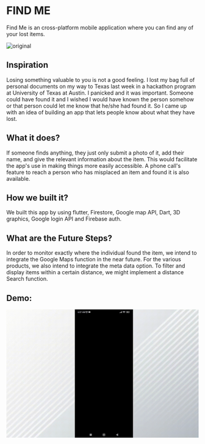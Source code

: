  <h1> FIND ME </h1> 
  
Find Me is an cross-platform mobile application where you can find any of your lost items.

![original](https://user-images.githubusercontent.com/35656849/198723651-6a28e072-09c6-4cfb-8865-a8f551ce9d8a.png)


<h2>Inspiration</h2>

Losing something valuable to you is not a good feeling. I lost my bag full of personal documents on my way to Texas last week in a hackathon program at University of Texas at Austin. I panicked and it was important. Someone could have found it and I wished I would have known the person somehow or that person could let me know that he/she had found it. So I came up with an idea of building an app that lets people know about what they have lost.

<h2>What it does? </h2>
If someone finds anything, they just only submit a photo of it, add their name, and give the relevant information about the item. This would facilitate the app's use in making things more easily accessible. A phone call's feature to reach a person who has misplaced an item and found it is also available.

<h2>How we built it?</h2>
We built this app by using flutter, Firestore, Google map API, Dart, 3D graphics, Google login API and Firebase auth.


<h2>What are the Future Steps?</h2>
In order to monitor exactly where the individual found the item, we intend to integrate the Google Maps function in the near future. For the various products, we also intend to integrate the meta data option. To filter and display items within a certain distance, we might implement a distance Search function.

<h2>Demo: </h2>

 ![image description](https://github.com/sajanpoudel/Find-Me/blob/demo-video/videoplayback.gif) 
